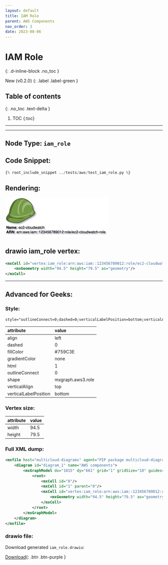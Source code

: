 ```yaml
---
layout: default
title: IAM Role
parent: AWS Components
nav_order: 3
date: 2023-08-06
---
```


# IAM Role
{: .d-inline-block .no_toc }

New (v0.2.0)
{: .label .label-green }

## Table of contents
{: .no_toc .text-delta }

1. TOC
{:toc}

---


---

## Node Type: ``iam_role``

## Code Snippet:

```python
{% root_include_snippet ../tests/aws/test_iam_role.py %}
```

## Rendering:

![lambda](output/jpg/iam_role.jpg)

## drawio iam_role vertex:

```xml
<mxCell id="vertex:iam_role:arn:aws:iam::123456789012:role/ec2-cloudwatch-role" parent="1" vertex="1">
    <mxGeometry width="94.5" height="79.5" as="geometry"/>
</mxCell>
```
---

## Advanced for Geeks:

### Style:
```html
style="outlineConnect=0;dashed=0;verticalLabelPosition=bottom;verticalAlign=top;align=left;html=1;shape=mxgraph.aws3.role;fillColor=#759C3E;gradientColor=none;"
```

| attribute | value |
|:----------|:------|
|align| left |
|dashed| 0 |
|fillColor| #759C3E |
|gradientColor| none |
|html| 1 |
|outlineConnect| 0 |
|shape| mxgraph.aws3.role |
|verticalAlign| top |
|verticalLabelPosition| bottom |

### Vertex size:

| attribute | value |
|:---------|:-----------|
| width    | 94.5  |
| height   |79.5|

### Full XML dump:
```xml
<mxfile host="multicloud-diagrams" agent="PIP package multicloud-diagrams. Generate resources in draw.io compatible format for Cloud infrastructure. Copyrights @ Roman Tsypuk 2023. MIT license." type="MultiCloud">
    <diagram id="diagram_1" name="AWS components">
        <mxGraphModel dx="1015" dy="661" grid="1" gridSize="10" guides="1" tooltips="1" connect="1" arrows="1" fold="1" page="1" pageScale="1" pageWidth="850" pageHeight="1100" math="0" shadow="1">
            <root>
                <mxCell id="0"/>
                <mxCell id="1" parent="0"/>
                <mxCell id="vertex:iam_role:arn:aws:iam::123456789012:role/ec2-cloudwatch-role" value="&lt;b&gt;Name&lt;/b&gt;: ec2-cloudwatch&lt;BR&gt;&lt;b&gt;ARN&lt;/b&gt;: arn:aws:iam::123456789012:role/ec2-cloudwatch-role" style="outlineConnect=0;dashed=0;verticalLabelPosition=bottom;verticalAlign=top;align=left;html=1;shape=mxgraph.aws3.role;fillColor=#759C3E;gradientColor=none;" parent="1" vertex="1">
                    <mxGeometry width="94.5" height="79.5" as="geometry"/>
                </mxCell>
            </root>
        </mxGraphModel>
    </diagram>
</mxfile>
```

### drawio file:

Download generated ``iam_role.drawio``:

[Download](output/drawio/iam_role.drawio){: .btn .btn-purple }